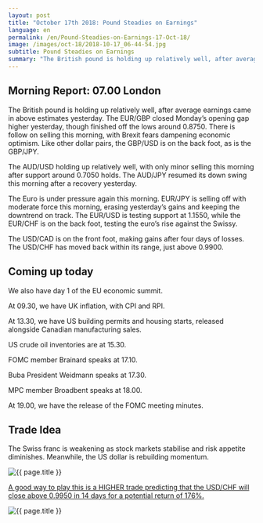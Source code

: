 ```yaml
---
layout: post
title: "October 17th 2018: Pound Steadies on Earnings"
language: en
permalink: /en/Pound-Steadies-on-Earnings-17-Oct-18/
image: /images/oct-18/2018-10-17_06-44-54.jpg
subtitle: Pound Steadies on Earnings
summary: "The British pound is holding up relatively well, after average earnings came in above estimates yesterday. The EUR/GBP closed Monday’s opening gap higher yesterday, though finished off the lows around 0.8750"
---
```

## Morning Report: 07.00 London

The British pound is holding up relatively well, after average earnings came in above estimates yesterday. The EUR/GBP closed Monday’s opening gap higher yesterday, though finished off the lows around 0.8750. There is follow on selling this morning, with Brexit fears dampening economic optimism. Like other dollar pairs, the GBP/USD is on the back foot, as is the GBP/JPY. 

The AUD/USD holding up relatively well, with only minor selling this morning after support around 0.7050 holds. The AUD/JPY resumed its down swing this morning after a recovery yesterday. 

The Euro is under pressure again this morning. EUR/JPY is selling off with moderate force this morning, erasing yesterday’s gains and keeping the downtrend on track. The EUR/USD is testing support at 1.1550, while the EUR/CHF is on the back foot, testing the euro’s rise against the Swissy. 

The USD/CAD is on the front foot, making gains after four days of losses. The USD/CHF has moved back within its range, just above 0.9900. 

## Coming up today

We also have day 1 of the EU economic summit.

At 09.30, we have UK inflation, with CPI and RPI. 

At 13.30, we have US building permits and housing starts, released alongside Canadian manufacturing sales. 

US crude oil inventories are at 15.30. 

FOMC member Brainard speaks at 17.10. 

Buba President Weidmann speaks at 17.30. 

MPC member Broadbent speaks at 18.00. 

At 19.00, we have the release of the FOMC meeting minutes. 

## Trade Idea

The Swiss franc is weakening as stock markets stabilise and risk appetite diminishes. Meanwhile, the US dollar is rebuilding momentum.

<img class="post-image" src="{{ site.url }}/images/oct-18/2018-10-17_06-44-54.jpg" alt="{{ page.title }}" title="{{ page.title }}">

<a href="%LINK%%?currency=GBP&market=forex&underlying=frxUSDCHF&formname=higherlower&duration_amount=14&duration_units=d&amount=10&amount_type=stake&expiry_type=duration&barrier=0.9950" target="_blank" rel="noopener noreferrer nofollow">A good way to play this is a HIGHER trade predicting that the USD/CHF will close above 0.9950 in 14 days for a potential return of 176%.</a>

<img class="post-image" src="{{ site.url }}/images/oct-18/2018-10-17_06-47-13.jpg" alt="{{ page.title }}" title="{{ page.title }}">